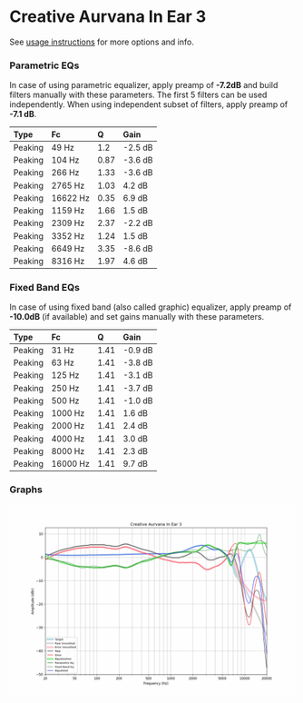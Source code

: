# Creative Aurvana In Ear 3
See [usage instructions](https://github.com/jaakkopasanen/AutoEq#usage) for more options and info.

### Parametric EQs
In case of using parametric equalizer, apply preamp of **-7.2dB** and build filters manually
with these parameters. The first 5 filters can be used independently.
When using independent subset of filters, apply preamp of **-7.1 dB**.

| Type    | Fc       |    Q | Gain    |
|:--------|:---------|:-----|:--------|
| Peaking | 49 Hz    | 1.2  | -2.5 dB |
| Peaking | 104 Hz   | 0.87 | -3.6 dB |
| Peaking | 266 Hz   | 1.33 | -3.6 dB |
| Peaking | 2765 Hz  | 1.03 | 4.2 dB  |
| Peaking | 16622 Hz | 0.35 | 6.9 dB  |
| Peaking | 1159 Hz  | 1.66 | 1.5 dB  |
| Peaking | 2309 Hz  | 2.37 | -2.2 dB |
| Peaking | 3352 Hz  | 1.24 | 1.5 dB  |
| Peaking | 6649 Hz  | 3.35 | -8.6 dB |
| Peaking | 8316 Hz  | 1.97 | 4.6 dB  |

### Fixed Band EQs
In case of using fixed band (also called graphic) equalizer, apply preamp of **-10.0dB**
(if available) and set gains manually with these parameters.

| Type    | Fc       |    Q | Gain    |
|:--------|:---------|:-----|:--------|
| Peaking | 31 Hz    | 1.41 | -0.9 dB |
| Peaking | 63 Hz    | 1.41 | -3.8 dB |
| Peaking | 125 Hz   | 1.41 | -3.1 dB |
| Peaking | 250 Hz   | 1.41 | -3.7 dB |
| Peaking | 500 Hz   | 1.41 | -1.0 dB |
| Peaking | 1000 Hz  | 1.41 | 1.6 dB  |
| Peaking | 2000 Hz  | 1.41 | 2.4 dB  |
| Peaking | 4000 Hz  | 1.41 | 3.0 dB  |
| Peaking | 8000 Hz  | 1.41 | 2.3 dB  |
| Peaking | 16000 Hz | 1.41 | 9.7 dB  |

### Graphs
![](./Creative%20Aurvana%20In%20Ear%203.png)
